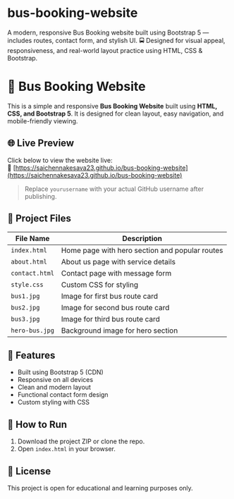 # bus-booking-website
A modern, responsive Bus Booking website built using Bootstrap 5 — includes routes, contact form, and stylish UI. 🚍 Designed for visual appeal, responsiveness, and real-world layout practice using HTML, CSS &amp; Bootstrap.
# 🚌 Bus Booking Website

This is a simple and responsive **Bus Booking Website** built using **HTML, CSS, and Bootstrap 5**. It is designed for clean layout, easy navigation, and mobile-friendly viewing.

## 🌐 Live Preview

Click below to view the website live:  
🔗 [https://saichennakesava23.github.io/bus-booking-website](https://saichennakesava23.github.io/bus-booking-website)

> Replace `yourusername` with your actual GitHub username after publishing.

## 📁 Project Files

| File Name      | Description                        |
|----------------|------------------------------------|
| `index.html`   | Home page with hero section and popular routes |
| `about.html`   | About us page with service details |
| `contact.html` | Contact page with message form     |
| `style.css`    | Custom CSS for styling             |
| `bus1.jpg`     | Image for first bus route card     |
| `bus2.jpg`     | Image for second bus route card    |
| `bus3.jpg`     | Image for third bus route card     |
| `hero-bus.jpg` | Background image for hero section  |

## 🔧 Features

- Built using Bootstrap 5 (CDN)
- Responsive on all devices
- Clean and modern layout
- Functional contact form design
- Custom styling with CSS

## 🚀 How to Run

1. Download the project ZIP or clone the repo.
2. Open `index.html` in your browser.

## 📝 License

This project is open for educational and learning purposes only.
